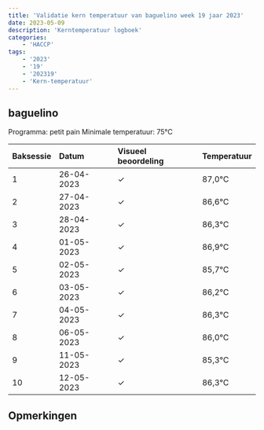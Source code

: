 ```yaml
---
title: 'Validatie kern temperatuur van baguelino week 19 jaar 2023'
date: 2023-05-09
description: 'Kerntemperatuur logboek'
categories:
    - 'HACCP'
tags:
    - '2023'
    - '19'
    - '202319'
    - 'Kern-temperatuur'
---
```


## baguelino

Programma: petit pain
Minimale temperatuur: 75°C

| Baksessie | Datum | Visueel beoordeling | Temperatuur |
|:---|:---|:---|:---|
| 1 | 26-04-2023 | &check; | 87,0°C |
| 2 | 27-04-2023 | &check; | 86,6°C |
| 3 | 28-04-2023 | &check; | 86,3°C |
| 4 | 01-05-2023 | &check; | 86,9°C |
| 5 | 02-05-2023 | &check; | 85,7°C |
| 6 | 03-05-2023 | &check; | 86,2°C |
| 7 | 04-05-2023 | &check; | 86,3°C |
| 8 | 06-05-2023 | &check; | 86,0°C |
| 9 | 11-05-2023 | &check; | 85,3°C |
| 10 | 12-05-2023 | &check; | 86,3°C |

## Opmerkingen



